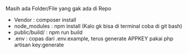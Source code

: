 Masih ada Folder/File yang gak ada di Repo
- Vendor : composer install
- node_modules : npm install (Kalo gk bisa di terminal coba di git bash)
- public/build/ : npm run build
- .env : copas dari .env.example, terus generate APPKEY pakai php artisan key:generate